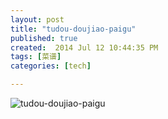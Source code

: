```yaml
---
layout: post
title: "tudou-doujiao-paigu"
published: true
created:  2014 Jul 12 10:44:35 PM
tags: [菜谱]
categories: [tech]

---
```


![tudou-doujiao-paigu](/images/tudou-doujiao-paigu.JPG "tudou-doujiao-paigu")

